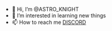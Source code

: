 - 👋 Hi, I’m @ASTRO_KNIGHT
- 👀 I’m interested in learning new things
- 📫 How to reach me [DISCORD](https://discord.gg/9PcPNXXTJJ)

<!---
Darknight7125/Darknight7125 is a ✨ special ✨ repository because its `README.md` (this file) appears on your GitHub profile.
You can click the Preview link to take a look at your changes.
--->
